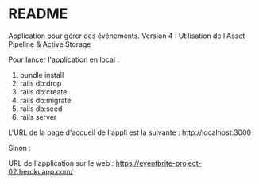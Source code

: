 # README


Application pour gérer des événements.
Version 4 : Utilisation de l'Asset Pipeline & Active Storage

Pour lancer l'application en local :

1. bundle install
2. rails db:drop
3. rails db:create
4. rails db:migrate
5. rails db:seed
6. rails server

L'URL de la page d'accueil de l'appli est la suivante : http://localhost:3000


Sinon :

URL de l'application sur le web : https://eventbrite-project-02.herokuapp.com/

